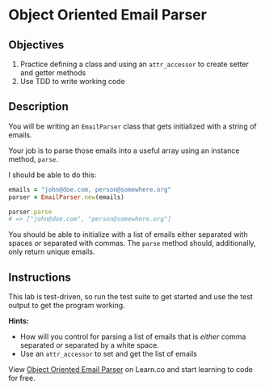 
# Object Oriented Email Parser

## Objectives

1. Practice defining a class and using an `attr_accessor` to create setter and getter methods
2. Use TDD to write working code

## Description

You will be writing an `EmailParser` class that gets initialized with a string of emails.

Your job is to parse those emails into a useful array using an instance method,
`parse`.

I should be able to do this:

```ruby
emails = "john@doe.com, person@somewhere.org"
parser = EmailParser.new(emails)

parser.parse
# => ["john@doe.com", "person@somewhere.org"]
```

You should be able to initialize with a list of emails either separated with spaces
*or* separated with commas. The `parse` method should, additionally, only return
unique emails.

## Instructions

This lab is test-driven, so run the test suite to get started and use the test output to get the program working. 

**Hints:**

* How will you control for parsing a list of emails that is *either* comma separated *or* separated by a white space. 
* Use an `attr_accessor` to set and get the list of emails


<p data-visibility='hidden'>View <a href='https://learn.co/lessons/oo-email-parser' title='Object Oriented Email Parser'>Object Oriented Email Parser</a> on Learn.co and start learning to code for free.</p>
